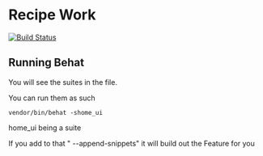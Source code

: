 # Recipe Work

[![Build Status](https://travis-ci.org/alnutile/recipes.svg?branch=master)](https://travis-ci.org/alnutile/recipes)

## Running Behat

You will see the suites in the file.

You can run them as such

~~~
vendor/bin/behat -shome_ui
~~~

home_ui being a suite

If you add to that " --append-snippets" it will build out the Feature for you


